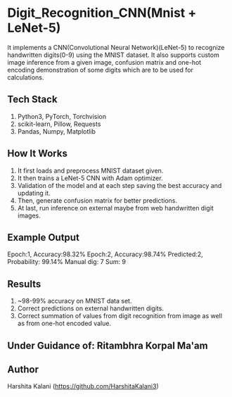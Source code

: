 # Digit_Recognition_CNN(Mnist + LeNet-5)
It implements a CNN(Convolutional Neural Network)(LeNet-5) to recognize handwritten digits(0-9) using the MNIST dataset. It also supports custom image inference from a given image, confusion matrix and one-hot encoding demonstration of some digits which are to be used for calculations.
## Tech Stack
1. Python3, PyTorch, Torchvision
2. scikit-learn, Pillow, Requests
3. Pandas, Numpy, Matplotlib
## How It Works
1. It first loads and preprocess MNIST dataset given.
2. It then trains a LeNet-5 CNN with Adam optimizer.
3. Validation of the model and at each step saving the best accuracy and updating it.
4. Then, generate confusion matrix for better predictions.
5. At last, run inference on external maybe from web handwritten digit images.
## Example Output
 Epoch:1, Accuracy:98.32%
 Epoch:2, Accuracy:98.74%
 Predicted:2, Probability: 99.14%
 Manual dig: 7
 Sum: 9
## Results
1. ~98-99% accuracy on MNIST data set.
2. Correct predictions on external handwritten digits.
3. Correct summation of values from digit recognition from image as well as from one-hot encoded value.
## Under Guidance of: Ritambhra Korpal Ma'am
## Author
Harshita Kalani (https://github.com/HarshitaKalani3)
